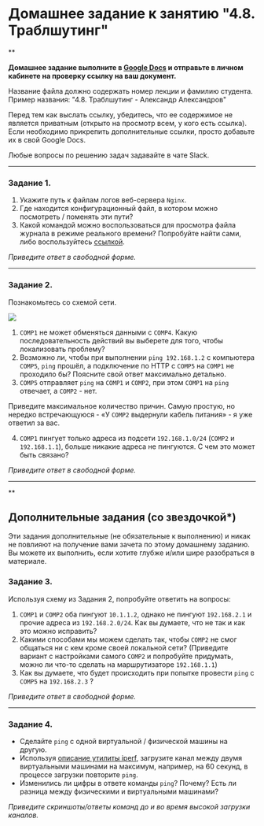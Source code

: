 # Домашнее задание к занятию "4.8. Траблшутинг"

**

**Домашнее задание выполните в [Google Docs](https://docs.google.com/) и отправьте в личном кабинете на проверку ссылку на ваш документ.** 

Название файла должно содержать номер лекции и фамилию студента. Пример названия: "4.8. Траблшутинг - Александр Александров"

Перед тем как выслать ссылку, убедитесь, что ее содержимое не является приватным (открыто на просмотр всем, у кого есть ссылка). Если необходимо прикрепить дополнительные ссылки, просто добавьте их в свой Google Docs.

Любые вопросы по решению задач задавайте в чате Slack.

---

### Задание 1. 

1. Укажите путь к файлам логов веб-сервера `Nginx`. 
2. Где находится конфигурационный файл, в котором можно посмотреть / поменять эти пути?
3. Какой командой можно воспользоваться для просмотра файла журнала в режиме реального времени?
Попробуйте найти сами, либо воспользуйтесь [ссылкой](https://andreyex.ru/operacionnaya-sistema-linux/nastrojka-zhurnala-oshibok-i-dostupa-nginx/).

*Приведите ответ в свободной форме.*

---

### Задание 2. 

Познакомьтесь со схемой сети.

![](https://i.imgur.com/RefFHYj.png)

1. `COMP1` не может обменяться данными с `COMP4`. Какую последовательность действий вы выберете для того, чтобы локализовать проблему?
2. Возможно ли, чтобы при выполнении `ping 192.168.1.2` с компьютера `COMP5`, `ping` прошёл, а подключение по HTTP с `COMP5` на `COMP1` не проходило бы? Поясните свой  ответ максимально детально.
3. `COMP5` отправляет `ping` на `COMP1` и `COMP2`, при этом `COMP1` на `ping` отвечает, а `COMP2` - нет. 

Приведите максимальное количество причин. Самую простую, но нередко встречающуюся - «У `COMP2` выдернули кабель питания» - я уже ответил за вас.

4. `COMP1` пингует только адреса из подсети `192.168.1.0/24` (`COMP2` и `192.168.1.1`), больше никакие адреса не пингуются. С чем это может быть связано? 

*Приведите ответ в свободной форме.*

---


**

## Дополнительные задания (со звездочкой*)
Эти задания дополнительные (не обязательные к выполнению) и никак не повлияют на получение вами зачета по этому домашнему заданию. Вы можете их выполнить, если хотите глубже и/или шире разобраться в материале.


### Задание 3. 

Используя схему из Задания 2, попробуйте ответить на вопросы:
1. `COMP1` и `COMP2` оба пингуют `10.1.1.2`, однако не пингуют `192.168.2.1` и прочие адреса из `192.168.2.0/24`. Как вы думаете, что не так и как это можно исправить?
2. Какими способами мы можем сделать так, чтобы `COMP2` не смог общаться ни с кем кроме своей локальной сети? (Приведите вариант с настройками самого `COMP2` и попробуйте придумать, можно ли что-то сделать на маршрутизаторе `192.168.1.1`)
3. Как вы думаете, что будет происходить при попытке провести `ping` с `COMP5` на `192.168.2.3` ?

*Приведите ответ в свободной форме.*

---

### Задание 4. 

- Сделайте `ping` с одной виртуальной / физической машины на другую.
- Используя [описание утилиты iperf](https://losst.ru/kak-polzovatsya-iperf), загрузите канал между двумя виртуальными машинами на максимум, например, на 60 секунд, в процессе загрузки повторите `ping`.
- Изменились ли цифры в ответе команды `ping`? Почему? Есть ли разница между физическими и виртуальными машинами?

*Приведите скриншоты/ответы команд до и во время высокой загрузки каналов.*

